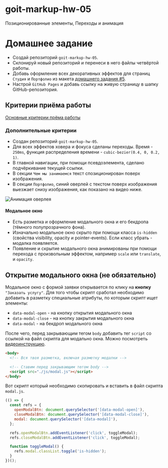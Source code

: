 # goit-markup-hw-05
Позиционированные элементы, Переходы и анимация

# Домашнее задание

- Создай репозиторий `goit-markup-hw-05`.
- Склонируй новый репозиторий и перенеси в него файлы четвёртой работы.
- Добавь оформление всех декоративных эффектов для страниц `Студия` и
  `Портфолио` из макета
  [домашнего задания #5](<https://www.figma.com/file/VQ02IIL57fc33U4GP1WEdf/Web-Studio-(Version-2.0)?node-id=1599%3A336>).
- Настрой `GitHub Pages` и добавь ссылку на живую страницу в шапку
  GitHub-репозитория.

## Критерии приёма работы

[Основные критерии прёма работы](./criteria.md)

### Дополнительные критерии

- Создан репозиторий `goit-markup-hw-05`.
- Для всех эффектов ховера и фокуса сделаны переходы. Время - `250ms`, функция
  распределения времени - `cubic-bezier(0.4, 0, 0.2, 1)`.
- В главной навигации, при помощи псевдоэлемента, сделано подчёркивание текущей
  ссылки.
- В секции `Чем мы занимаемся` текст спозиционирован поверх изображения.
- В секции `Портфолио`, синий оверлей с текстом поверх изображения выезжает
  снизу изображения, как показано на видео ниже.

![Анимация оверлея](./05-preview.gif)

#### Модальное окно

- Есть разметка и оформление модального окна и его бекдропа (тёмного
  полупрозрачного фона).
- Изначально модальное окно скрыто при помощи класса `is-hidden` (свойства
  visibility, opacity и pointer-events). Если класс убрать - модалка появляется.
- Появление и скрытие модального окна анимированы при помощи перехода с
  произвольным эффектом, например `scale` или `translate`, и `opacity`.

## Открытие модального окна (не обязательно)

Модальное окно с формой заявки открывается по клику на **кнопку**
`"Заказать услугу"`. Для того чтобы скрипт сработал необходимо добавить в
разметку специальные атрибуты, по которым скрипт ищет элементы:

- `data-modal-open` - на кнопку открытия модального окна
- `data-modal-close` - на кнопку закрытия модального окна
- `data-modal` - на бекдроп модального окна

После чего, перед закрывающим тегом `body` добавить тег `script` со ссылкой на
файл скрипта для модально окна. Можно посмотреть
[видеоинструкцию](https://drive.google.com/file/d/1yasixN2K-9DdsYtKCJWVay9WbyTZai0t/view?usp=sharing).

```html
<body>
  <!-- Вся твоя разметка, включая разметку модалки -->

  <!-- Ставим перед закрывающим тегом body -->
  <script src="./js/modal.js"></script>
</body>
```

Вот скрипт который необходимо скопировать и вставить в файл скрипта `modal.js`.

```js
(() => {
  const refs = {
    openModalBtn: document.querySelector('[data-modal-open]'),
    closeModalBtn: document.querySelector('[data-modal-close]'),
    modal: document.querySelector('[data-modal]'),
  };

  refs.openModalBtn.addEventListener('click', toggleModal);
  refs.closeModalBtn.addEventListener('click', toggleModal);

  function toggleModal() {
    refs.modal.classList.toggle('is-hidden');
  }
})();
```
